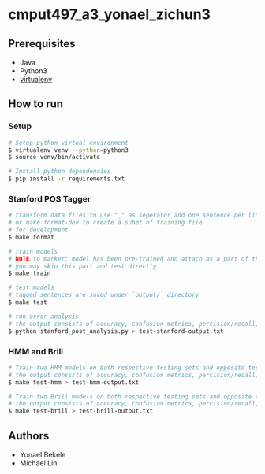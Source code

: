 # cmput497_a3_yonael_zichun3

## Prerequisites

-   Java
-   Python3
-   [virtualenv](https://virtualenv.pypa.io/en/latest/)

## How to run

### Setup

```sh
# Setup python virtual environment
$ virtualenv venv --python=python3
$ source venv/bin/activate

# Install python dependencies
$ pip install -r requirements.txt
```

### Stanford POS Tagger

```sh
# transform data files to use "_" as seperator and one sentence per line
# or make format-dev to create a subet of training file
# for development
$ make format

# train models
# NOTE to marker: model has been pre-trained and attach as a part of the submission
# you may skip this part and test directly
$ make train

# test models
# tagged sentences are saved under `output/` directory
$ make test

# run error analysis
# the output consists of accuracy, confusion metrics, percision/recall, and some other stuffs
$ python stanford_post_analysis.py > test-stanford-output.txt
```

### HMM and Brill

```sh
# Train two HMM models on both respective testing sets and opposite testing sets
# the output consists of accuracy, confusion metrics, percision/recall, and some other stuffs
$ make test-hmm > test-hmm-output.txt

# Train two Brill models on both respective testing sets and opposite testing sets
# the output consists of accuracy, confusion metrics, percision/recall, and some other stuffs
$ make test-brill > test-brill-output.txt
```

## Authors

-   Yonael Bekele
-   Michael Lin
